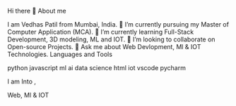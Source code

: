 Hi there 👋
                                                               About me

 I am Vedhas Patil from Mumbai, India.
🔭 I’m currently pursuing my Master of Computer Application (MCA).
🌱 I’m currently learning Full-Stack Development, 3D modeling, ML and IOT.
👯 I’m looking to collaborate on Open-source Projects.
💬 Ask me about Web Devlopment, Ml & IOT Technologies.
                                                               Languages and Tools

python javascript ml ai data science html  iot vscode pycharm

I am Into ,

Web, Ml & IOT
